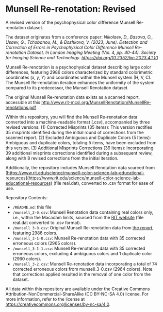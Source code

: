 # Munsell Re-renotation: Revised
A revised version of the psychophysical color difference Munsell Re-renotation dataset.

The dataset originates from a conference paper:
*Nikolaev, D., Basova, O., Usaev, G., Tchobanou, M., & Bozhkova, V. (2023, June). Detection and Correction of Errors in Psychophysical Color Difference Munsell Re-renotation Dataset. In London Imaging Meeting (Vol. 4, pp. 40-44). Society for Imaging Science and Technology. https://doi.org/10.2352/lim.2023.4.1.10*

Munsell Re-renotation is a psychophysical dataset describing large color differences, featuring 2986 colors characterized by standard colorimetric coordinates (x, y, Y) and coordinates within the Munsell system (H, V, C). 
The Munsell Re-renotation iteration enhances the uniformity of the system compared to its predecessor, the Munsell Renotation dataset.

The original Munsell Re-renotation data exists as a scanned report, accessible at this  http://www.rit-mcsl.org/MunsellRenotation/MunsellRe-renotations.pdf 

Within this repository, you will find the Munsell Re-renotation data converted into a machine-readable format (.csv), accompanied by three revised versions:
(1) Corrected Misprints (35 items): This version rectifies 35 misprints identified during the initial round of corrections from the scanned report.
(2) Excluded Ambiguous and Duplicate Colors (5 Items): Ambiguous and duplicate colors, totaling 5 items, have been excluded from this version.
(3) Additional Misprints Corrections (39 Items): Incorporating 39 additional misprints corrections identified during a subsequent review, along with 8 revised corrections from the initial iteration.

Additionally, the repository includes Munsell Renotation data sourced from [https://www.rit.edu/science/munsell-color-science-lab-educational-resources](https://www.rit.edu/science/munsell-color-science-lab-educational-resources) (file real.dat), converted to .csv format for ease of use.

Repository Contents:
- `/README.md`: this file
- `/munsell_2-0.csv`: Munsell Renotation data containing real colors only, i.e., within the Macadam limits, sourced from the [RIT website](https://www.rit.edu/science/munsell-color-science-lab-educational-resources) (file real.dat converted to .csv format).
- `/munsell_3-0.csv`: Original Munsell Re-renotation data from [the report](http://web.archive.org/web/20210901124224/http://www.rit-mcsl.org/MunsellRenotation/MunsellRe-renotations.pdf), featuring 2986 colors.
- `/munsell_3-1-0.csv`: Munsell Re-renotation data with 35 corrected erroneous colors (2965 colors).
- `/munsell_3-1-1.csv`: Munsell Re-renotation data with 35 corrected erroneous colors, excluding 4 ambiguous colors and 1 duplicate color (2960 colors).
- `/munsell_3-2.csv`: Munsell Re-renotation data incorporating a total of 74 corrected erroneous colors from munsell_3-0.csv (2964 colors). Note that corrections applied resulted in the removal of one color from the dataset.

All data within this repository are available under the Creative Commons Attribution-NonCommercial-ShareAlike (CC BY-NC-SA 4.0) license. For more information, refer to the license at https://creativecommons.org/licenses/by-nc-sa/4.0.

